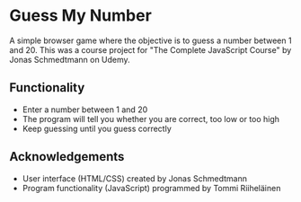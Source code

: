 # Guess My Number
A simple browser game where the objective is to guess a number between 1 and 20. This was a course project for "The Complete JavaScript Course" by Jonas Schmedtmann on Udemy.

## Functionality
* Enter a number between 1 and 20
* The program will tell you whether you are correct, too low or too high
* Keep guessing until you guess correctly

## Acknowledgements
* User interface (HTML/CSS) created by Jonas Schmedtmann  
* Program functionality (JavaScript) programmed by Tommi Riiheläinen
